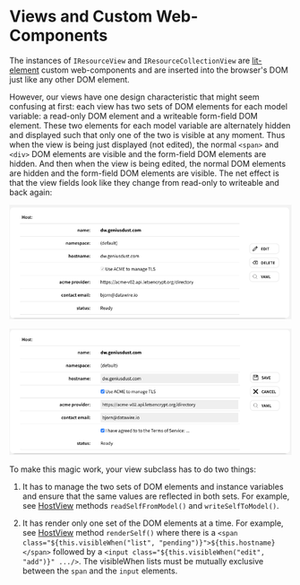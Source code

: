 # Views and Custom Web-Components

The instances of `IResourceView` and `IResourceCollectionView` are 
[lit-element](https://lit-element.polymer-project.org/) custom web-components
and are inserted into the browser's DOM just like any other DOM element.

However, our views have one design characteristic that might seem confusing at first: each view has 
two sets of DOM elements for each model variable: a read-only DOM element and a writeable form-field DOM element.
These two elements for each model variable are alternately hidden and displayed such that only one of the two
is visible at any moment. Thus when the view is being just displayed (not edited), the normal `<span>` and `<div>`
DOM elements are visible and the form-field DOM elements are hidden. And then when the view is being edited, the
normal DOM elements are hidden and the form-field DOM elements are visible. The net effect is that the 
view fields look like they change from read-only to writeable and back again:

![Normal read-only DOM elements](images/image1.png)

![Read-write form-field DOM elements](images/image2.png)

To make this magic work, your view subclass has to do two things:

1. It has to manage the two sets of DOM elements and instance variables and ensure that the same values
are reflected in both sets. For example, see [HostView](../views/host_view.js) methods `readSelfFromModel()` and
`writeSelfToModel()`.

2. It has render only one set of the DOM elements at a time. For example, see  [HostView](../views/host_view.js) method
`renderSelf()` where there is a `<span class="${this.visibleWhen("list", "pending")}">${this.hostname}</span>`
followed by a `<input class="${this.visibleWhen("edit", "add")}" .../>`. The visibleWhen lists must be mutually
exclusive between the `span` and the `input` elements.
